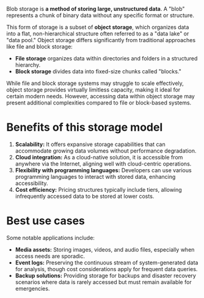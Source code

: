 Blob storage is **a method of storing large, unstructured data**. A "blob" represents a chunk of binary data without any specific format or structure.

This form of storage is a subset of **object storage**, which organizes data into a flat, non-hierarchical structure often referred to as a "data lake" or "data pool." Object storage differs significantly from traditional approaches like file and block storage:

- **File storage** organizes data within directories and folders in a structured hierarchy.
- **Block storage** divides data into fixed-size chunks called "blocks."

While file and block storage systems may struggle to scale effectively, object storage provides virtually limitless capacity, making it ideal for certain modern needs. However, accessing data within object storage may present additional complexities compared to file or block-based systems.

# **Benefits of this storage model**

1. **Scalability:** It offers expansive storage capabilities that can accommodate growing data volumes without performance degradation.
2. **Cloud integration:** As a cloud-native solution, it is accessible from anywhere via the Internet, aligning well with cloud-centric operations.
3. **Flexibility with programming languages:** Developers can use various programming languages to interact with stored data, enhancing accessibility.
4. **Cost efficiency:** Pricing structures typically include tiers, allowing infrequently accessed data to be stored at lower costs.

# **Best use cases**

Some notable applications include:

- **Media assets:** Storing images, videos, and audio files, especially when access needs are sporadic.
- **Event logs:** Preserving the continuous stream of system-generated data for analysis, though cost considerations apply for frequent data queries.
- **Backup solutions:** Providing storage for backups and disaster recovery scenarios where data is rarely accessed but must remain available for emergencies.